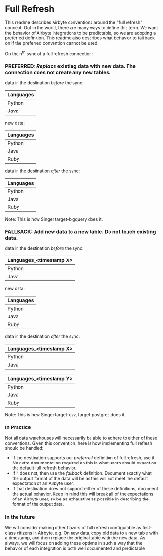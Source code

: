 # Full Refresh

This readme describes Airbyte conventions around the "full refresh" concept. Out in the world, there are many ways to define this term. We want the behavior of Airbyte integrations to be predictable, so we are adopting a preferred definition. This readme also describes what behavior to fall back on if the preferred convention cannot be used.

On the n<sup>th</sup> sync of a full refresh connection:

### PREFERRED: _Replace_ existing data with new data. The connection does not create any new tables.

data in the destination _before_ the sync:

| Languages  | 
|---|
| Python  |
| Java  |

new data:

| Languages  | 
|---|
| Python  |
| Java  |
| Ruby  |

data in the destination _after_ the sync:

| Languages  | 
|---|
| Python  |
| Java  |
| Ruby  |

Note: This is how Singer target-bigquery does it.

### FALLBACK: Add new data to a new table. Do not touch existing data.

data in the destination _before_ the sync:
    
| Languages_\<timestamp X\> |
|---|
| Python |
| Java |

new data:

| Languages |
|---|
| Python |
| Java |
| Ruby |

data in the destination _after_ the sync:

| Languages_\<timestamp X\> |
|---|
| Python |
| Java |

| Languages_\<timestamp Y\> |
|---|
| Python |
| Java |
| Ruby |

Note: This is how Singer target-csv, target-postgres does it.

### In Practice

Not all data warehouses will necessarily be able to adhere to either of these conventions. Given this convention, here is how implementing full refresh should be handled:
* If the destination supports our _preferred_ definition of full refresh, use it. No extra documentation required as this is what users should expect as the default full refresh behavior. 
* If it does not, then use the _fallback_ definition. Document exactly what the output format of the data will be as this will not meet the default expectation of an Airbyte user.
* If that destination does not support either of these definitions, document the actual behavior. Keep in mind this will break all of the expectations of an Airbyte user, so be as exhaustive as possible in describing the format of the output data.

### In the future

We will consider making other flavors of full refresh configurable as first-class citizens in Airbyte. e.g. On new data, copy old data to a new table with a timestamp, and then replace the original table with the new data. As always, we will focus on adding these options in such a way that the behavior of each integration is both well documented and predictable.
